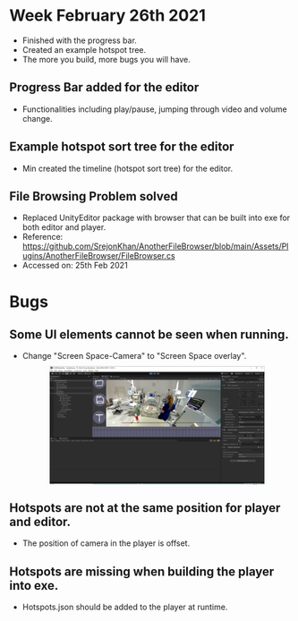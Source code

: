# Week February 26th 2021
- Finished with the progress bar.
- Created an example hotspot tree.
- The more you build, more bugs you will have.

## Progress Bar added for the editor
- Functionalities including play/pause, jumping through video and volume change.

## Example hotspot sort tree for the editor
- Min created the timeline (hotspot sort tree) for the editor.

## File Browsing Problem solved
- Replaced UnityEditor package with browser that can be built into exe for both editor and player.
- Reference: https://github.com/SrejonKhan/AnotherFileBrowser/blob/main/Assets/Plugins/AnotherFileBrowser/FileBrowser.cs 
- Accessed on: 25th Feb 2021 

# Bugs
## Some UI elements cannot be seen when running.
- Change "Screen Space-Camera" to "Screen Space overlay".
<a href="/images/camera.PNG"><img src="/images/camera.PNG" style="max-width: 80%; display: block; margin: 10px auto;"></a>

## Hotspots are not at the same position for player and editor.
- The position of camera in the player is offset.

## Hotspots are missing when building the player into exe.
- Hotspots.json should be added to the player at runtime.
